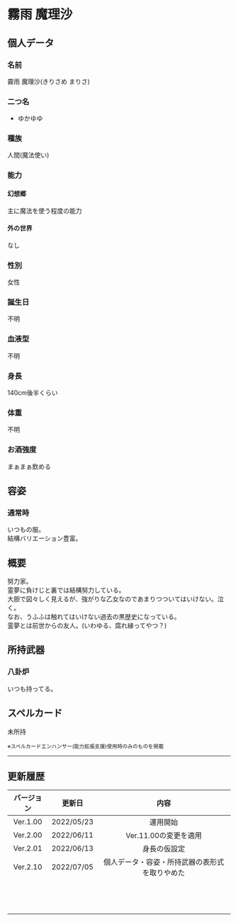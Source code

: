 # 霧雨 魔理沙

## 個人データ
### 名前
霧雨 魔理沙(きりさめ まりさ)

### 二つ名
- ゆかゆゆ

### 種族
人間(魔法使い)

### 能力
#### 幻想郷
主に魔法を使う程度の能力

#### 外の世界
なし

### 性別
女性

### 誕生日
不明

### 血液型
不明

### 身長
140cm後半くらい

### 体重
不明

### お酒強度
まぁまぁ飲める

## 容姿
### 通常時
いつもの服。<br />
結構バリエーション豊富。

## 概要
努力家。<br />
霊夢に負けじと裏では結構努力している。<br />
大胆で図々しく見えるが、強がりな乙女なのであまりつついてはいけない。泣く。<br />
なお、うふふは触れてはいけない過去の黒歴史になっている。<br />
霊夢とは前世からの友人。(いわゆる、腐れ縁ってやつ？)

## 所持武器
### 八卦炉
いつも持ってる。

## スペルカード
未所持

<sup>
※スペルカードエンハンサー(能力拡張支援)使用時のみのものを掲載
</sup>

***

## 更新履歴
|バージョン|更新日|内容|
|:---:|:---:|:---:|
|Ver.1.00|2022/05/23|運用開始|
|Ver.2.00|2022/06/11|Ver.11.00の変更を適用|
|Ver.2.01|2022/06/13|身長の仮設定|
|Ver.2.10|2022/07/05|個人データ・容姿・所持武器の表形式を取りやめた|
||||
||||
||||
||||
||||
||||
||||
||||
||||
||||
||||
||||
||||
